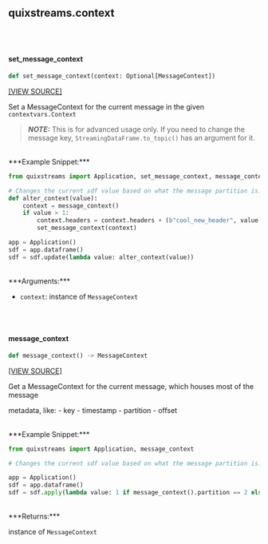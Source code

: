 <a id="quixstreams.context"></a>

## quixstreams.context

<a id="quixstreams.context.set_message_context"></a>

<br><br>

#### set\_message\_context

```python
def set_message_context(context: Optional[MessageContext])
```

[[VIEW SOURCE]](https://github.com/quixio/quix-streams/blob/51c8064d2623b13b3e11c5acbb33409643f66f3c/quixstreams/context.py#L20)

Set a MessageContext for the current message in the given `contextvars.Context`

>***NOTE:*** This is for advanced usage only. If you need to change the message key,
`StreamingDataFrame.to_topic()` has an argument for it.



<br>
***Example Snippet:***

```python
from quixstreams import Application, set_message_context, message_context

# Changes the current sdf value based on what the message partition is.
def alter_context(value):
    context = message_context()
    if value > 1:
        context.headers = context.headers + (b"cool_new_header", value.encode())
        set_message_context(context)

app = Application()
sdf = app.dataframe()
sdf = sdf.update(lambda value: alter_context(value))
```


<br>
***Arguments:***

- `context`: instance of `MessageContext`

<a id="quixstreams.context.message_context"></a>

<br><br>

#### message\_context

```python
def message_context() -> MessageContext
```

[[VIEW SOURCE]](https://github.com/quixio/quix-streams/blob/51c8064d2623b13b3e11c5acbb33409643f66f3c/quixstreams/context.py#L51)

Get a MessageContext for the current message, which houses most of the message

metadata, like:
    - key
    - timestamp
    - partition
    - offset



<br>
***Example Snippet:***

```python
from quixstreams import Application, message_context

# Changes the current sdf value based on what the message partition is.

app = Application()
sdf = app.dataframe()
sdf = sdf.apply(lambda value: 1 if message_context().partition == 2 else 0)
```


<br>
***Returns:***

instance of `MessageContext`

